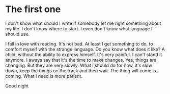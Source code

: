 # The first one

I don't know what should I write if somebody let me right something about my life. I don't know where to start. I even don't know what language I should use.

I fall in love with reading. It's not bad. At least I get something to do, to comfort myself with the strange language. Do you know what does it like? A child, without the ability to express himself. It's very painful. I can't stand it anymore. I aways say that it's the time to make changes. Yes, things are changing. But they are very slowly. What I should do for now, it's slow down, keep the things on the track and then wait. The thing will come is coming. What I need is more patient.

Good night
